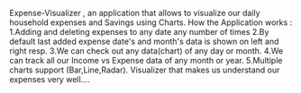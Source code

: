 Expense-Visualizer , an application that allows to visualize our daily household expenses and Savings using Charts.
How the Application works :
1.Adding and deleting expenses to any date any number of times
2.By default last added expense date's and month's data is shown on left and right resp.
3.We can check out any data(chart) of any day or month.
4.We can track all our Income vs Expense data of any month or year.
5.Multiple charts support (Bar,Line,Radar).
Visualizer that makes us understand our expenses very well....
